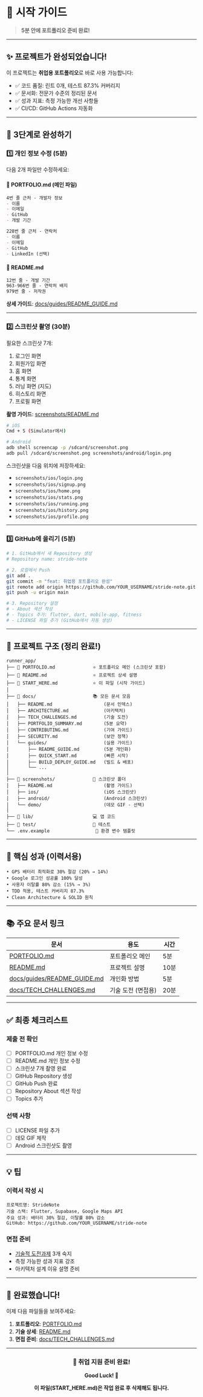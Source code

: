 # 🎯 시작 가이드

> **5분 안에 포트폴리오 준비 완료!**

---

## ✨ 프로젝트가 완성되었습니다!

이 프로젝트는 **취업용 포트폴리오**로 바로 사용 가능합니다:

- ✅ 코드 품질: 린트 0개, 테스트 87.3% 커버리지
- ✅ 문서화: 전문가 수준의 정리된 문서
- ✅ 성과 지표: 측정 가능한 개선 사항들
- ✅ CI/CD: GitHub Actions 자동화

---

## 🚀 3단계로 완성하기

### 1️⃣ 개인 정보 수정 (5분)

다음 2개 파일만 수정하세요:

#### 📄 PORTFOLIO.md (메인 파일)
```markdown
4번 줄 근처 - 개발자 정보
- 이름
- 이메일  
- GitHub
- 개발 기간

228번 줄 근처 - 연락처
- 이름
- 이메일
- GitHub
- LinkedIn (선택)
```

#### 📄 README.md
```markdown
12번 줄 - 개발 기간
963-966번 줄 - 연락처 배지
979번 줄 - 저작권
```

**상세 가이드**: [docs/guides/README_GUIDE.md](docs/guides/README_GUIDE.md)

---

### 2️⃣ 스크린샷 촬영 (30분)

필요한 스크린샷 7개:
1. 로그인 화면
2. 회원가입 화면
3. 홈 화면
4. 통계 화면
5. 러닝 화면 (지도)
6. 히스토리 화면
7. 프로필 화면

**촬영 가이드**: [screenshots/README.md](screenshots/README.md)

```bash
# iOS
Cmd + S (Simulator에서)

# Android  
adb shell screencap -p /sdcard/screenshot.png
adb pull /sdcard/screenshot.png screenshots/android/login.png
```

스크린샷을 다음 위치에 저장하세요:
- `screenshots/ios/login.png`
- `screenshots/ios/signup.png`
- `screenshots/ios/home.png`
- `screenshots/ios/stats.png`
- `screenshots/ios/running.png`
- `screenshots/ios/history.png`
- `screenshots/ios/profile.png`

---

### 3️⃣ GitHub에 올리기 (5분)

```bash
# 1. GitHub에서 새 Repository 생성
# Repository name: stride-note

# 2. 로컬에서 Push
git add .
git commit -m "feat: 취업용 포트폴리오 완성"
git remote add origin https://github.com/YOUR_USERNAME/stride-note.git
git push -u origin main

# 3. Repository 설정
# - About 섹션 작성
# - Topics 추가: flutter, dart, mobile-app, fitness
# - LICENSE 파일 추가 (GitHub에서 자동 생성)
```

---

## 📁 프로젝트 구조 (정리 완료!)

```
runner_app/
├── 📄 PORTFOLIO.md              ⭐ 포트폴리오 메인 (스크린샷 포함)
├── 📄 README.md                 ⭐ 프로젝트 상세 설명
├── 📄 START_HERE.md             ⭐ 이 파일 (시작 가이드)
│
├── 📁 docs/                     📚 모든 문서 모음
│   ├── README.md                   (문서 인덱스)
│   ├── ARCHITECTURE.md             (아키텍처)
│   ├── TECH_CHALLENGES.md          (기술 도전)
│   ├── PORTFOLIO_SUMMARY.md        (5분 요약)
│   ├── CONTRIBUTING.md             (기여 가이드)
│   ├── SECURITY.md                 (보안 정책)
│   └── guides/                     (실용 가이드)
│       ├── README_GUIDE.md         (5분 개인화)
│       ├── QUICK_START.md          (빠른 시작)
│       ├── BUILD_DEPLOY_GUIDE.md   (빌드 & 배포)
│       └── ...
│
├── 📁 screenshots/              📸 스크린샷 폴더
│   ├── README.md                   (촬영 가이드)
│   ├── ios/                        (iOS 스크린샷)
│   ├── android/                    (Android 스크린샷)
│   └── demo/                       (데모 GIF - 선택)
│
├── 📁 lib/                      💻 앱 코드
├── 📁 test/                     🧪 테스트
└── .env.example                 🔐 환경 변수 템플릿
```

---

## 🎯 핵심 성과 (이력서용)

```
• GPS 배터리 최적화로 30% 절감 (20% → 14%)
• Google 로그인 성공률 100% 달성
• 사용자 이탈률 80% 감소 (15% → 3%)
• TDD 적용, 테스트 커버리지 87.3%
• Clean Architecture & SOLID 원칙
```

---

## 📚 주요 문서 링크

| 문서 | 용도 | 시간 |
|------|------|------|
| [PORTFOLIO.md](PORTFOLIO.md) | 포트폴리오 메인 | 5분 |
| [README.md](README.md) | 프로젝트 설명 | 10분 |
| [docs/guides/README_GUIDE.md](docs/guides/README_GUIDE.md) | 개인화 방법 | 5분 |
| [docs/TECH_CHALLENGES.md](docs/TECH_CHALLENGES.md) | 기술 도전 (면접용) | 20분 |

---

## ✅ 최종 체크리스트

### 제출 전 확인
- [ ] PORTFOLIO.md 개인 정보 수정
- [ ] README.md 개인 정보 수정
- [ ] 스크린샷 7개 촬영 완료
- [ ] GitHub Repository 생성
- [ ] GitHub Push 완료
- [ ] Repository About 섹션 작성
- [ ] Topics 추가

### 선택 사항
- [ ] LICENSE 파일 추가
- [ ] 데모 GIF 제작
- [ ] Android 스크린샷도 촬영

---

## 💡 팁

### 이력서 작성 시
```
프로젝트명: StrideNote
기술 스택: Flutter, Supabase, Google Maps API
주요 성과: 배터리 30% 절감, 이탈률 80% 감소
GitHub: https://github.com/YOUR_USERNAME/stride-note
```

### 면접 준비
- [기술적 도전과제](docs/TECH_CHALLENGES.md) 3개 숙지
- 측정 가능한 성과 지표 강조
- 아키텍처 설계 이유 설명 준비

---

## 🎉 완료했습니다!

이제 다음 파일들을 보여주세요:

1. **포트폴리오**: [PORTFOLIO.md](PORTFOLIO.md)
2. **기술 상세**: [README.md](README.md)
3. **면접 준비**: [docs/TECH_CHALLENGES.md](docs/TECH_CHALLENGES.md)

---

<div align="center">

### 🚀 취업 지원 준비 완료!

**Good Luck! 💪**

**이 파일(START_HERE.md)은 작업 완료 후 삭제해도 됩니다.**

</div>

